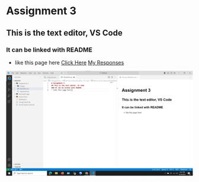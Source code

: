 # Assignment 3
## This is the text editor, VS Code
### It can be linked with README 
* like this page here 
[Click Here](https://https://www.montanasnowbowl.com/)
[My Responses](./responses.txt)

![screenshot](./Images/Screenshot%20of%20Assignment%203.png) 